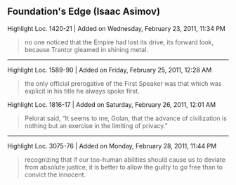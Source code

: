 ## Foundation's Edge (Isaac Asimov)

Highlight Loc. 1420-21  | Added on Wednesday, February 23, 2011, 11:34 PM

> no one noticed that the Empire had lost its drive, its forward look, because Trantor gleamed in shining metal.

---

Highlight Loc. 1589-90  | Added on Friday, February 25, 2011, 12:28 AM

> the only official prerogative of the First Speaker was that which was explicit in his title he always spoke first.

Highlight Loc. 1816-17  | Added on Saturday, February 26, 2011, 12:01 AM

> Pelorat said, “It seems to me, Golan, that the advance of civilization is nothing but an exercise in the limiting of privacy.”

---

Highlight Loc. 3075-76  | Added on Monday, February 28, 2011, 11:44 PM

> recognizing that if our too-human abilities should cause us to deviate from absolute justice, it is better to allow the guilty to go free than to convict the innocent.